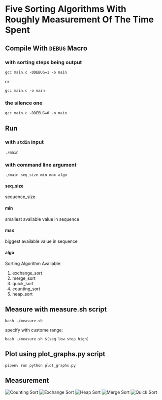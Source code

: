 # Five Sorting Algorithms With Roughly Measurement Of The Time Spent

## Compile With `DEBUG` Macro
### with sorting steps being output

    gcc main.c -DDEBUG=1 -o main

or

    gcc main.c -o main

### the silence one

    gcc main.c -DDEBUG=0 -o main

## Run

### with `stdin` input
    ./main

### with command line argument

    ./main seq_size min max algo

#### seq_size
 sequence_size

#### min
smallest available value in sequence

#### max
biggest available value in sequence

#### algo
Sorting Algorithm Available:

1. exchange_sort
2. merge_sort
3. quick_sort
4. counting_sort
5. heap_sort

## Measure with measure.sh script
    bash ./measure.sh
   
specify with custome range:

    bash ./measure.sh $(seq low step high)

## Plot using plot_graphs.py script

    pipenv run python plot_graphs.py
## Measurement
![Counting Sort](/example/graph/counting_sort.png)
![Exchange Sort](/example/graph/exchange_sort.png)
![Heap Sort](/example/graph/heap_sort.png)
![Merge Sort](/example/graph/merge_sort.png)
![Quick Sort](/example/graph/quick_sort.png)
